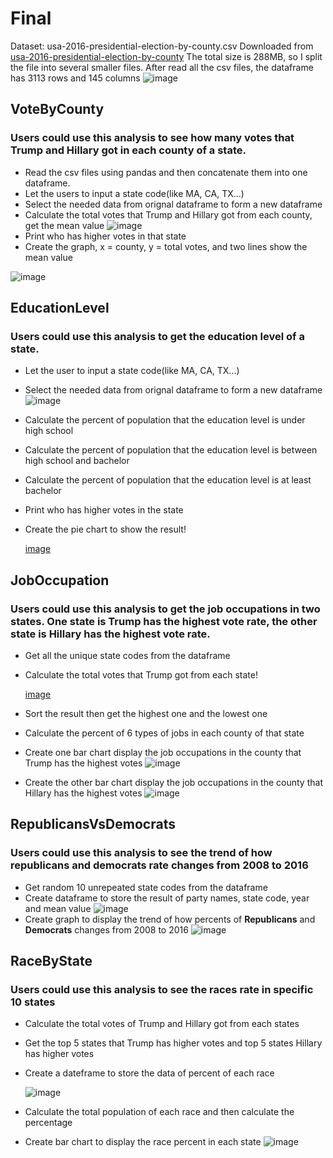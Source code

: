 # Final

Dataset: usa-2016-presidential-election-by-county.csv   Downloaded from [usa-2016-presidential-election-by-county](https://data.opendatasoft.com/explore/dataset/usa-2016-presidential-election-by-county@public/)
   The total size is 288MB, so I split the file into several smaller files.
After read all the csv files, the dataframe has 3113 rows and 145 columns
![image](https://github.com/lyuruiyue/DataAnalysisWithPython/raw/master/Final/dataset.PNG)


## VoteByCounty
### Users could use this analysis to see how many votes that Trump and Hillary got in each county of a state.
* Read the csv files using pandas and then concatenate them into one dataframe.
* Let the users to input a state code(like MA, CA, TX...)
* Select the needed data from orignal dataframe to form a new dataframe
* Calculate the total votes that Trump and Hillary got from each county, get the mean value
![image](https://github.com/lyuruiyue/DataAnalysisWithPython/raw/master/Final/Analysis1/votes_in_MA.PNG)
* Print who has higher votes in that state
* Create the graph, x = county, y = total votes, and two lines show the mean value

![image](https://github.com/lyuruiyue/DataAnalysisWithPython/raw/master/Final/Analysis1/vote_result_by_MA.png)

## EducationLevel
### Users could use this analysis to get the education level of a state.
* Let the user to input a state code(like MA, CA, TX...) 
* Select the needed data from orignal dataframe to form a new dataframe
![image](https://github.com/lyuruiyue/DataAnalysisWithPython/raw/master/Final/Analysis2/education_df.PNG)
* Calculate the percent of population that the education level is under high school
* Calculate the percent of population that the education level is between high school and bachelor
* Calculate the percent of population that the education level is at least bachelor
* Print who has higher votes in the state
* Create the pie chart to show the result!
   
   [image](https://github.com/lyuruiyue/DataAnalysisWithPython/raw/master/Final/Analysis2/Education_Level_State.PNG)

## JobOccupation
### Users could use this analysis to get the job occupations in two states. One state is Trump has the highest vote rate, the other state is Hillary has the highest vote rate.
* Get all the unique state codes from the dataframe
* Calculate the total votes that Trump got from each state!

   [image](https://github.com/lyuruiyue/DataAnalysisWithPython/raw/master/Final/Analysis3/total_votes.PNG)
* Sort the result then get the highest one and the lowest one
* Calculate the percent of 6 types of jobs in each county of that state
* Create one bar chart display the job occupations in the county that Trump has the highest votes
![image](https://github.com/lyuruiyue/DataAnalysisWithPython/raw/master/Final/Analysis3/Work_Occupation_in_WY.PNG)
* Create the other bar chart display the job occupations in the county that Hillary has the highest votes
![image](https://github.com/lyuruiyue/DataAnalysisWithPython/raw/master/Final/Analysis3/Work_Occupation_in_DC.PNG)

## RepublicansVsDemocrats
### Users could use this analysis to see the trend of how republicans and democrats rate changes from 2008 to 2016
* Get random 10 unrepeated state codes from the dataframe
* Create dataframe to store the result of party names, state code, year and mean value
![image](https://github.com/lyuruiyue/DataAnalysisWithPython/raw/master/Final/Analysis4/party_rate.PNG)
* Create graph to display the trend of how percents of __Republicans__ and __Democrats__ changes from 2008 to 2016
![image](https://github.com/lyuruiyue/DataAnalysisWithPython/raw/master/Final/Analysis4/Republicans_and_Democrats_2008_2012_2016.png)

## RaceByState
### Users could use this analysis to see the races rate in specific 10 states
* Calculate the total votes of Trump and Hillary got from each states
* Get the top 5 states that Trump has higher votes and top 5 states Hillary has higher votes
* Create a dateframe to store the data of percent of each race

   ![image](https://github.com/lyuruiyue/DataAnalysisWithPython/raw/master/Final/Analysis5/state_percent.PNG)
* Calculate the total population of each race and then calculate the percentage
* Create bar chart to display the race percent in each state 
![image](https://github.com/lyuruiyue/DataAnalysisWithPython/raw/master/Final/Analysis5/Race_Presentage_in_States.png.PNG)
